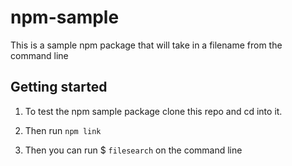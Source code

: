# npm-sample

This is a sample npm package that will take in a filename from the command line

## Getting started

1. To test the npm sample package clone this repo and cd into it.

2. Then run `npm link`

3. Then you can run $ `filesearch` on the command line
